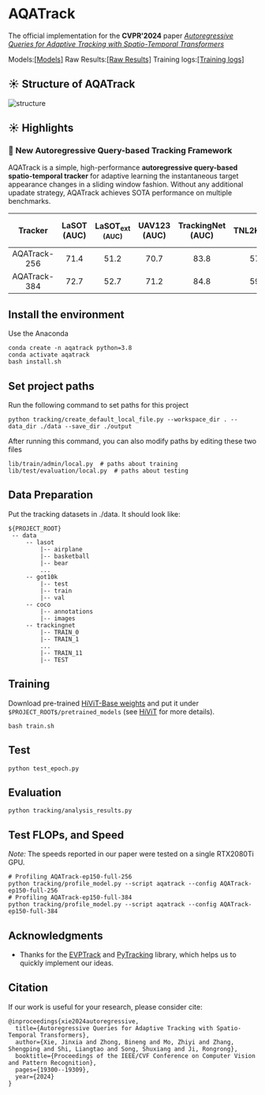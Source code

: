 # AQATrack  
The official implementation for the **CVPR'2024** paper [_Autoregressive Queries for Adaptive Tracking with Spatio-Temporal Transformers_](https://arxiv.org/abs/2403.10574) 

Models:[[Models]](https://drive.google.com/drive/folders/1h0aaZ5rzaYc_0Crd4lZs-ouvFCgWdbyT)
Raw Results:[[Raw Results]](https://drive.google.com/drive/folders/1lx-ge-N3vRZAPLwkyWK5creiQyHktWEz)
Training logs:[[Training logs]](https://drive.google.com/drive/folders/1SB4cry17xNGikJdNmFmoPHP119Yv-1rp)

## :sunny: Structure of AQATrack 
![structure](https://github.com/JinxiaXie/AQATrack/blob/main/assets/arch.png)


## :sunny: Highlights

### :star2: New Autoregressive Query-based Tracking Framework
AQATrack is a simple, high-performance **autoregressive query-based spatio-temporal tracker** for adaptive learning the instantaneous target appearance changes in a sliding window
fashion. Without any additional upadate strategy, AQATrack achieves SOTA performance on multiple benchmarks.

| Tracker     | LaSOT (AUC)|LaSOT<sub>ext (AUC)|UAV123 (AUC)|TrackingNet (AUC)|TNL2K(AUC)|GOT-10K (AO)
|:-----------:|:----------:|:-----------------:|:----------:|:---------------:|:--------:|:----------:
| AQATrack-256| 71.4       | 51.2              | 70.7       | 83.8            | 57.8     | 73.8         
| AQATrack-384| 72.7       | 52.7              | 71.2       | 84.8            | 59.3     | 76.0         


## Install the environment
Use the Anaconda
```
conda create -n aqatrack python=3.8
conda activate aqatrack
bash install.sh
```

## Set project paths
Run the following command to set paths for this project
```
python tracking/create_default_local_file.py --workspace_dir . --data_dir ./data --save_dir ./output
```
After running this command, you can also modify paths by editing these two files
```
lib/train/admin/local.py  # paths about training
lib/test/evaluation/local.py  # paths about testing
```

## Data Preparation
Put the tracking datasets in ./data. It should look like:
   ```
   ${PROJECT_ROOT}
    -- data
        -- lasot
            |-- airplane
            |-- basketball
            |-- bear
            ...
        -- got10k
            |-- test
            |-- train
            |-- val
        -- coco
            |-- annotations
            |-- images
        -- trackingnet
            |-- TRAIN_0
            |-- TRAIN_1
            ...
            |-- TRAIN_11
            |-- TEST
   ```


## Training
Download pre-trained [HiViT-Base weights](https://drive.google.com/file/d/1VZQz4buhlepZ5akTcEvrA3a_nxsQZ8eQ/view?usp=share_link) and put it under `$PROJECT_ROOT$/pretrained_models` (see [HiViT](https://github.com/zhangxiaosong18/hivit) for more details).

```
bash train.sh
```


## Test
```
python test_epoch.py
```

## Evaluation 
```
python tracking/analysis_results.py
```


## Test FLOPs, and Speed
*Note:* The speeds reported in our paper were tested on a single RTX2080Ti GPU.

```
# Profiling AQATrack-ep150-full-256
python tracking/profile_model.py --script aqatrack --config AQATrack-ep150-full-256
# Profiling AQATrack-ep150-full-384
python tracking/profile_model.py --script aqatrack --config AQATrack-ep150-full-384
```


## Acknowledgments
* Thanks for the [EVPTrack](https://github.com/GXNU-ZhongLab/EVPTrack) and [PyTracking](https://github.com/visionml/pytracking) library, which helps us to quickly implement our ideas.


## Citation
If our work is useful for your research, please consider cite:

```
@inproceedings{xie2024autoregressive,
  title={Autoregressive Queries for Adaptive Tracking with Spatio-Temporal Transformers},
  author={Xie, Jinxia and Zhong, Bineng and Mo, Zhiyi and Zhang, Shengping and Shi, Liangtao and Song, Shuxiang and Ji, Rongrong},
  booktitle={Proceedings of the IEEE/CVF Conference on Computer Vision and Pattern Recognition},
  pages={19300--19309},
  year={2024}
}
```
